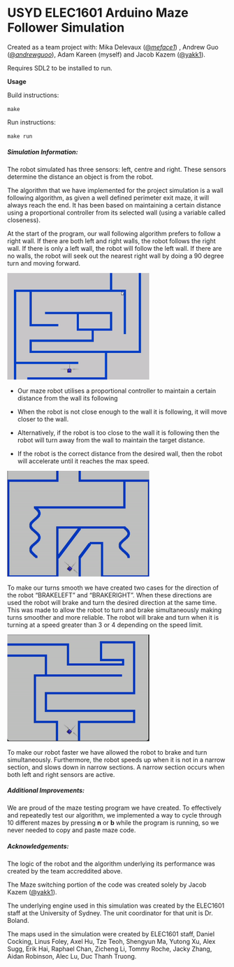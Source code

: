 # USYD ELEC1601 Arduino Maze Follower Simulation

Created as a team project with: Mika Delevaux ([@*meface1*](https://github.com/meface1)) , Andrew Guo ([@*andrewguoo*](https://github.com/andrewguoo)), Adam Kareen (myself) and Jacob Kazem ([@yakk1](https://github.com/yakk1)).

Requires SDL2 to be installed to run.





**Usage**

Build instructions: 

`make`

Run instructions: 

`make run`





##### Simulation Information:

The robot simulated has three sensors: left, centre and right. These sensors determine the distance an object is from the robot.



The algorithm that we have implemented for the project simulation is a wall following algorithm, as given a well defined perimeter exit maze, it will always reach the end. It has been based on maintaining a certain distance using a proportional controller from its selected wall (using a variable called closeness).



At the start of the program, our wall following algorithm prefers to follow a right wall. If there are both left and right walls, the robot follows the right wall. If there is only a left wall, the robot will follow the left wall. If there are no walls, the robot will seek out the nearest right wall by doing a 90 degree turn and moving forward.

<img title="Title" src="docs/images/follow_leftwall.gif?raw=true" alt="Alt text" width="325" data-align="center">

- Our maze robot utilises a proportional controller to maintain a certain distance from the wall its following

- When the robot is not close enough to the wall it is following, it will move closer to the wall.

- Alternatively, if the robot is too close to the wall it is following then the robot will turn away from the wall to maintain the target distance.

- If the robot is the correct distance from the desired wall, then the robot will accelerate until it reaches the max speed.



<img title="Title" src="docs/images/correcting_closeness.gif?raw=true" alt="Alt text" width="325" data-align="center">

To make our turns smooth we have created two cases for the
direction of the robot “BRAKELEFT” and “BRAKERIGHT”. When these directions are
used the robot will brake and turn the desired direction at the same time. This
was made to allow the robot to turn and brake simultaneously making turns
smoother and more reliable. The robot will brake and turn when it is turning at
a speed greater than 3 or 4 depending on the speed limit.



<img title="Title" src="docs/images/smooth_turning.gif?raw=true" alt="Alt text" width="325" data-align="center">

To make our robot faster we have allowed the robot to brake and turn simultaneously. Furthermore, the robot speeds up when it is not in a narrow section, and slows down in narrow sections. A narrow section occurs when both left and right sensors are active.





##### Additional Improvements:

We are proud of the maze testing program we have created. To effectively and repeatedly test our algorithm, we implemented a way to cycle through 10 different mazes by pressing **n** or **b** while the program is running, so we never needed to copy and paste maze code.





##### Acknowledgements:

The logic of the robot and the algorithm underlying its performance was created by the team accreddited above.

The Maze switching portion of the code was created solely by Jacob Kazem ([@yakk1](https://github.com/yakk1)).

The underlying engine used in this simulation was created by the ELEC1601 staff at the University of Sydney. The unit coordinator for that unit is Dr. Boland.

The maps used in the simulation were created by ELEC1601 staff, Daniel Cocking, Linus Foley, Axel Hu, Tze Teoh, Shengyun Ma, Yutong Xu, Alex Sugg, Erik Hai, Raphael Chan, Zicheng Li, Tommy Roche, Jacky Zhang, Aidan Robinson, Alec Lu, Duc Thanh Truong.
